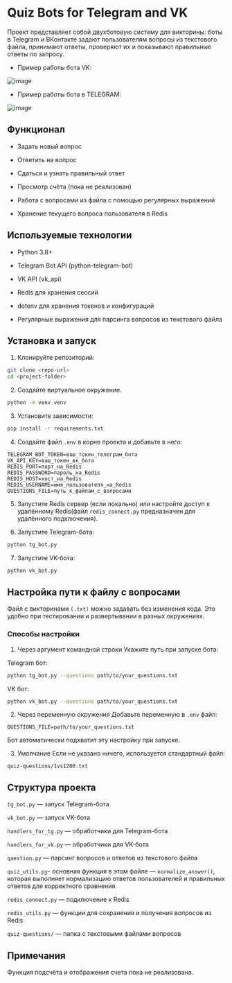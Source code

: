 # Quiz Bots for Telegram and VK

Проект представляет собой двухботовую систему для викторины: боты в Telegram и ВКонтакте задают пользователям вопросы из текстового файла, принимают ответы, проверяют их и показывают правильные ответы по запросу.

- Пример работы бота VK:

![image](https://i.imgur.com/Obwxocn.gif)

- Пример работы бота в TELEGRAM:

![image](https://i.imgur.com/JLODOK0.gif)

## Функционал

- Задать новый вопрос

- Ответить на вопрос

- Сдаться и узнать правильный ответ

- Просмотр счёта (пока не реализован)

- Работа с вопросами из файла с помощью регулярных выражений

- Хранение текущего вопроса пользователя в Redis

## Используемые технологии

- Python 3.8+

- Telegram Bot API (python-telegram-bot)

- VK API (vk_api)

- Redis для хранения сессий

- dotenv для хранения токенов и конфигураций

- Регулярные выражения для парсинга вопросов из текстового файла

## Установка и запуск

1. Клонируйте репозиторий:

```bash
git clone <repo-url>
cd <project-folder>
```

2. Создайте виртуальное окружение.

```bash
python -m venv venv
```

3. Установите зависимости:

```bash
pip install -r requirements.txt
```

4. Создайте файл `.env` в корне проекта и добавьте в него:

```env
TELEGRAM_BOT_TOKEN=ваш_токен_телеграм_бота
VK_API_KEY=ваш_токен_вк_бота
REDIS_PORT=порт_на_Redis
REDIS_PASSWORD=пароль_на_Redis
REDIS_HOST=хост_на_Redis
REDIS_USERNAME=имя_пользователя_на_Redis
QUESTIONS_FILE=путь_к_файлам_с_вопросами
```

5. Запустите Redis сервер (если локально) или настройте доступ к удалённому Redis(файл `redis_connect.py` предназначен для удалённого подключения).

6. Запустите Telegram-бота:

```bash
python tg_bot.py
```

7. Запустите VK-бота:

```bash
python vk_bot.py
```

## Настройка пути к файлу с вопросами

Файл с викторинами `(.txt)` можно задавать без изменения кода. Это удобно при тестировании и развертывании в разных окружениях.

### Способы настройки

1. Через аргумент командной строки
   Укажите путь при запуске бота:

Telegram бот:

```bash
python tg_bot.py --questions path/to/your_questions.txt
```

VK бот:

```bash
python vk_bot.py --questions path/to/your_questions.txt
```

2. Через переменную окружения
   Добавьте переменную в `.env` файл:

```env
QUESTIONS_FILE=path/to/your_questions.txt
```

Бот автоматически подхватит эту настройку при запуске.

3. Умолчание
   Если не указано ничего, используется стандартный файл:

```text
quiz-questions/1vs1200.txt
```

## Структура проекта

`tg_bot.py` — запуск Telegram-бота

`vk_bot.py` — запуск VK-бота

`handlers_for_tg.py` — обработчики для Telegram-бота

`handlers_for_vk.py` — обработчики для VK-бота

`qaestion.py` — парсинг вопросов и ответов из текстового файла

`quiz_utils.py`- основная функция в этом файле — `normalize_answer()`, которая выполняет нормализацию ответов пользователей и правильных ответов для корректного сравнения.

`redis_connect.py` — подключение к Redis

`redis_utils.py` — функции для сохранения и получения вопросов из Redis

`quiz-questions/` — папка с текстовыми файлами вопросов

## Примечания

Функция подсчёта и отображения счета пока не реализована.
